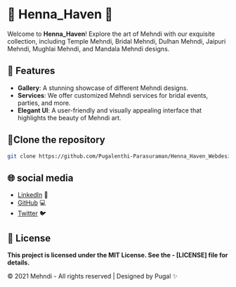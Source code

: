 # 🌺 Henna_Haven 🌺

 Welcome to **Henna_Haven**! Explore the art of Mehndi with our exquisite collection, including Temple Mehndi, Bridal Mehndi, Dulhan Mehndi, Jaipuri Mehndi, Mughlai Mehndi, and Mandala Mehndi designs.

## 🎨 Features

- **Gallery**: A stunning showcase of different Mehndi designs.
- **Services**: We offer customized Mehndi services for bridal events, parties, and more.
- **Elegant UI**: A user-friendly and visually appealing interface that highlights the beauty of Mehndi art.

## 🚀Clone the repository

   ```bash
   git clone https://github.com/Pugalenthi-Parasuraman/Henna_Haven_Webdesign.git
   ```

## 🌐 social media

- [LinkedIn](https://www.linkedin.com/in/pugalenthi-p/) 🔗
- [GitHub](https://github.com/Pugalenthi-Parasuraman) 💻
- [Twitter](https://x.com/PUGALENTHI_123) 🐦

## 📄 License
**This project is licensed under the MIT License. See the - [LICENSE] file for details.**

© 2021 Mehndi - All rights reserved | Designed by Pugal ✨



